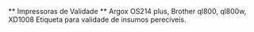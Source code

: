 ** Impressoras  de Validade **
        Argox OS214 plus, Brother ql800, ql800w, XD1008
               Etiqueta para validade de insumos perecíveis.
